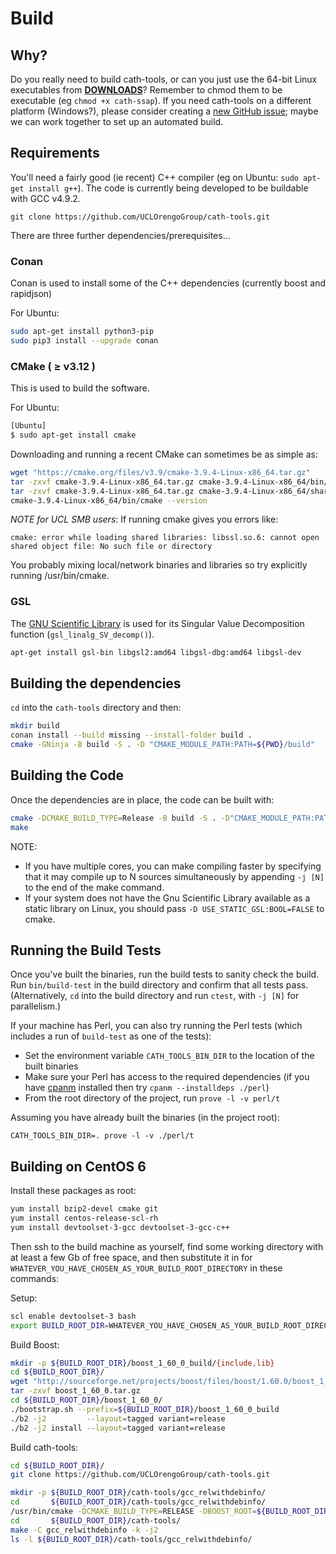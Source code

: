 # Build

## Why?

Do you really need to build cath-tools, or can you just use the 64-bit Linux executables from [**DOWNLOADS**](https://github.com/UCLOrengoGroup/cath-tools/releases/latest "The latest CATH Tools release")? Remember to chmod them to be executable (eg `chmod +x cath-ssap`). If you need cath-tools on a different platform (Windows?), please consider creating a [new GitHub issue](https://github.com/UCLOrengoGroup/cath-tools/issues/new "Open a new GitHub issue for cath-tools"); maybe we can work together to set up an automated build.

## Requirements

You'll need a fairly good (ie recent) C++ compiler (eg on Ubuntu: `sudo apt-get install g++`). The code is currently being developed to be buildable with GCC v4.9.2.

~~~no-highlight
git clone https://github.com/UCLOrengoGroup/cath-tools.git
~~~

There are three further dependencies/prerequisites...

### Conan

Conan is used to install some of the C++ dependencies (currently boost and rapidjson)

For Ubuntu:

~~~sh
sudo apt-get install python3-pip
sudo pip3 install --upgrade conan
~~~

### CMake ( &ge; v3.12 )

This is used to build the software.

For Ubuntu:

~~~sh
[Ubuntu]
$ sudo apt-get install cmake
~~~

Downloading and running a recent CMake can sometimes be as simple as:

~~~sh
wget "https://cmake.org/files/v3.9/cmake-3.9.4-Linux-x86_64.tar.gz"
tar -zxvf cmake-3.9.4-Linux-x86_64.tar.gz cmake-3.9.4-Linux-x86_64/bin/cmake
tar -zxvf cmake-3.9.4-Linux-x86_64.tar.gz cmake-3.9.4-Linux-x86_64/share/cmake-3.9/Modules
cmake-3.9.4-Linux-x86_64/bin/cmake --version
~~~

*NOTE for UCL SMB users*: If running cmake gives you errors like:

~~~no-highlight
cmake: error while loading shared libraries: libssl.so.6: cannot open shared object file: No such file or directory
~~~

You probably mixing local/network binaries and libraries so try explicitly running /usr/bin/cmake.

### GSL

The [GNU Scientific Library](https://www.gnu.org/software/gsl/) is used for its Singular Value Decomposition function (`gsl_linalg_SV_decomp()`).

~~~sh
apt-get install gsl-bin libgsl2:amd64 libgsl-dbg:amd64 libgsl-dev
~~~

## Building the dependencies

`cd` into the `cath-tools` directory and then:

~~~sh
mkdir build
conan install --build missing --install-folder build .
cmake -GNinja -B build -S . -D "CMAKE_MODULE_PATH:PATH=${PWD}/build"
~~~

## Building the Code

Once the dependencies are in place, the code can be built with:

~~~sh
cmake -DCMAKE_BUILD_TYPE=Release -B build -S . -D"CMAKE_MODULE_PATH:PATH=${PWD}/build"
make
~~~

NOTE:

* If you have multiple cores, you can make compiling faster by specifying that it may compile up to N sources simultaneously by appending `-j [N]` to the end of the make command.
* If your system does not have the Gnu Scientific Library available as a static library on Linux, you should pass `-D USE_STATIC_GSL:BOOL=FALSE` to cmake.

## Running the Build Tests

Once you've built the binaries, run the build tests to sanity check the build. Run `bin/build-test` in the build directory and confirm that all tests pass. (Alternatively, `cd` into the build directory and run `ctest`, with `-j [N]` for parallelism.)

If your machine has Perl, you can also try running the Perl tests (which includes a run of `build-test` as one of the tests):

* Set the environment variable `CATH_TOOLS_BIN_DIR` to the location of the built binaries
* Make sure your Perl has access to the required dependencies (if you have [cpanm](https://metacpan.org/pod/distribution/Menlo/script/cpanm-menlo) installed then try `cpanm --installdeps ./perl`)
* From the root directory of the project, run `prove -l -v perl/t`

Assuming you have already built the binaries (in the project root):

~~~no-highlight
CATH_TOOLS_BIN_DIR=. prove -l -v ./perl/t
~~~

## Building on CentOS 6

Install these packages as root:

~~~sh
yum install bzip2-devel cmake git
yum install centos-release-scl-rh
yum install devtoolset-3-gcc devtoolset-3-gcc-c++
~~~

Then ssh to the build machine as yourself, find some working directory with at least a few Gb of free space, and then substitute it in for `WHATEVER_YOU_HAVE_CHOSEN_AS_YOUR_BUILD_ROOT_DIRECTORY` in these commands:

Setup:

~~~sh
scl enable devtoolset-3 bash
export BUILD_ROOT_DIR=WHATEVER_YOU_HAVE_CHOSEN_AS_YOUR_BUILD_ROOT_DIRECTORY
~~~

Build Boost:

~~~sh
mkdir -p ${BUILD_ROOT_DIR}/boost_1_60_0_build/{include,lib}
cd ${BUILD_ROOT_DIR}/
wget "http://sourceforge.net/projects/boost/files/boost/1.60.0/boost_1_60_0.tar.gz"
tar -zxvf boost_1_60_0.tar.gz
cd ${BUILD_ROOT_DIR}/boost_1_60_0/
./bootstrap.sh --prefix=${BUILD_ROOT_DIR}/boost_1_60_0_build
./b2 -j2         --layout=tagged variant=release
./b2 -j2 install --layout=tagged variant=release
~~~

Build cath-tools:

~~~sh
cd ${BUILD_ROOT_DIR}/
git clone https://github.com/UCLOrengoGroup/cath-tools.git

mkdir -p ${BUILD_ROOT_DIR}/cath-tools/gcc_relwithdebinfo/
cd       ${BUILD_ROOT_DIR}/cath-tools/gcc_relwithdebinfo/
/usr/bin/cmake -DCMAKE_BUILD_TYPE=RELEASE -DBOOST_ROOT=${BUILD_ROOT_DIR}/boost_1_60_0_build ..
cd       ${BUILD_ROOT_DIR}/cath-tools/
make -C gcc_relwithdebinfo -k -j2
ls -l ${BUILD_ROOT_DIR}/cath-tools/gcc_relwithdebinfo/
~~~
